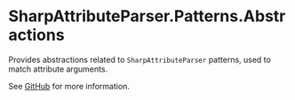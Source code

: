 # SharpAttributeParser.Patterns.Abstractions

Provides abstractions related to `SharpAttributeParser` patterns, used to match attribute arguments.

See [GitHub](https://github.com/SharpAttributeParser/SharpAttributeParser.Patterns) for more information.